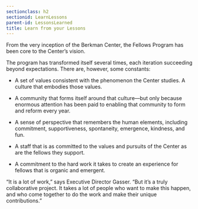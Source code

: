 ```yaml
---
sectionclass: h2
sectionid: LearnLessons
parent-id: LessonsLearned
title: Learn from your Lessons
---
```

From the very inception of the Berkman Center, the Fellows Program has been core to the Center’s vision.

The program has transformed itself several times, each iteration succeeding beyond expectations. There are, however, some constants:

+ A set of values consistent with the phenomenon the Center studies. A culture that embodies those values.

+ A community that forms itself around that culture—but only because enormous attention has been paid to enabling that community to form and reform every year.

+ A sense of perspective that remembers the human elements, including commitment, supportiveness, spontaneity, emergence, kindness, and fun.

+ A staff that is as committed to the values and pursuits of the Center as are the fellows they support.

+ A commitment to the hard work it takes to create an experience for fellows that is organic and emergent.

“It is a lot of work,” says Executive Director Gasser. “But it’s a truly collaborative project. It takes a lot of people who want to make this happen, and who come together to do the work and make their unique contributions.”
